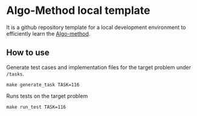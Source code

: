 # Algo-Method local template
It is a github repository template for a local development environment to efficiently learn the [Algo-method](https://algo-method.com/).

## How to use

Generate test cases and implementation files for the target problem under `/tasks`.

```
make generate_task TASK=116
```

Runs tests on the target problem

```
make run_test TASK=116
```